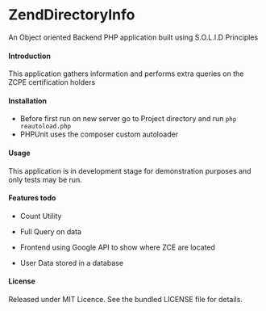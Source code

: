 # ZendDirectoryInfo

An Object oriented Backend PHP application built using S.O.L.I.D Principles

#### Introduction

This application gathers information and performs extra queries on the ZCPE certification holders

#### Installation
- Before first run on new server go to Project directory and run `php reautoload.php`
- PHPUnit uses the composer custom autoloader

#### Usage
This application is in development stage for demonstration purposes and only tests may be run.

#### Features todo
- Count Utility

- Full Query on data

- Frontend using Google API to show where ZCE are located

- User Data stored in a database

#### License
Released under MIT Licence. See the bundled LICENSE file for details.
